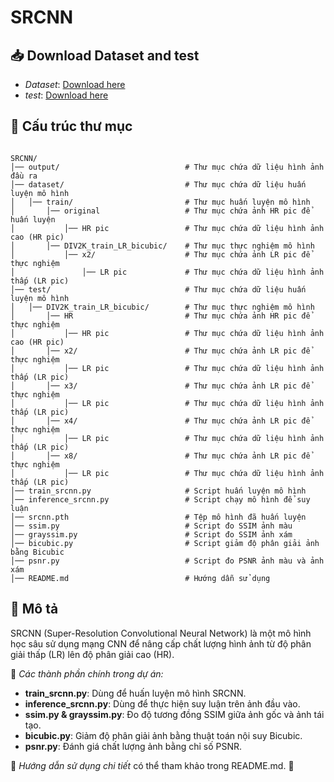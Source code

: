 # SRCNN

## 📥 Download Dataset and test
- *Dataset*: [Download here](https://drive.google.com/file/d/1WUHVyr9ciQvitIe50UpCixUQB7xK43pQ/view?usp=sharing)
- *test*: [Download here](https://drive.google.com/file/d/1Quz8mDAOGogG_afxB8FfKLisoxGw--lf/view?usp=sharing)

## 📂 Cấu trúc thư mục
```

SRCNN/
│── output/                            # Thư mục chứa dữ liệu hình ảnh đầu ra
│── dataset/                           # Thư mục chứa dữ liệu huấn luyện mô hình
│   │── train/                         # Thư mục huấn luyện mô hình
│       │── original                   # Thư mục chứa ảnh HR pic để huấn luyện
│           │── HR pic                 # Thư mục chứa dữ liệu hình ảnh cao (HR pic)
│       │── DIV2K_train_LR_bicubic/    # Thư mục thực nghiệm mô hình
│           │── x2/                    # Thư mục chứa ảnh LR pic để thực nghiệm
│               │── LR pic             # Thư mục chứa dữ liệu hình ảnh thấp (LR pic)
│── test/                              # Thư mục chứa dữ liệu huấn luyện mô hình
│   │── DIV2K_train_LR_bicubic/        # Thư mục thực nghiệm mô hình
│       │── HR                         # Thư mục chứa ảnh HR pic để thực nghiệm
│           │── HR pic                 # Thư mục chứa dữ liệu hình ảnh cao (HR pic)
│       │── x2/                        # Thư mục chứa ảnh LR pic để thực nghiệm
│           │── LR pic                 # Thư mục chứa dữ liệu hình ảnh thấp (LR pic)
│       │── x3/                        # Thư mục chứa ảnh LR pic để thực nghiệm
│           │── LR pic                 # Thư mục chứa dữ liệu hình ảnh thấp (LR pic)
│       │── x4/                        # Thư mục chứa ảnh LR pic để thực nghiệm
│           │── LR pic                 # Thư mục chứa dữ liệu hình ảnh thấp (LR pic)
│       │── x8/                        # Thư mục chứa ảnh LR pic để thực nghiệm
│           │── LR pic                 # Thư mục chứa dữ liệu hình ảnh thấp (LR pic)
│── train_srcnn.py                     # Script huấn luyện mô hình
│── inference_srcnn.py                 # Script chạy mô hình để suy luận
│── srcnn.pth                          # Tệp mô hình đã huấn luyện
│── ssim.py                            # Script đo SSIM ảnh màu
│── grayssim.py                        # Script đo SSIM ảnh xám
│── bicubic.py                         # Script giảm độ phân giải ảnh bằng Bicubic
│── psnr.py                            # Script đo PSNR ảnh màu và ảnh xám
│── README.md                          # Hướng dẫn sử dụng
```

## 📜 Mô tả
SRCNN (Super-Resolution Convolutional Neural Network) là một mô hình học sâu sử dụng mạng CNN để nâng cấp chất lượng hình ảnh từ độ phân giải thấp (LR) lên độ phân giải cao (HR). 

📌 *Các thành phần chính trong dự án:*
- **train_srcnn.py**: Dùng để huấn luyện mô hình SRCNN.
- **inference_srcnn.py**: Dùng để thực hiện suy luận trên ảnh đầu vào.
- **ssim.py & grayssim.py**: Đo độ tương đồng SSIM giữa ảnh gốc và ảnh tái tạo.
- **bicubic.py**: Giảm độ phân giải ảnh bằng thuật toán nội suy Bicubic.
- **psnr.py**: Đánh giá chất lượng ảnh bằng chỉ số PSNR.

🔗 *Hướng dẫn sử dụng chi tiết* có thể tham khảo trong README.md. 🚀
